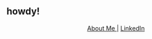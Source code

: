 ## howdy!
<p align="center">
  <a href="[hahaffan.github.io](https://hahaffan.github.io)">About Me </a> |
  <a href="https://www.linkedin.com/in/hahaffan/">LinkedIn</a>
</p>
<!--
**hahaffan/hahaffan** is a ✨ _special_ ✨ repository because its `README.md` (this file) appears on your GitHub profile.

